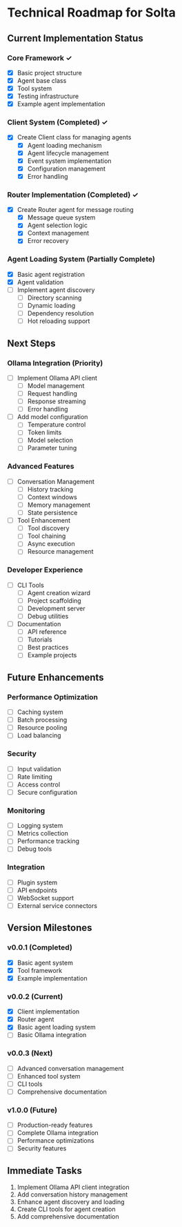 # Technical Roadmap for Solta

## Current Implementation Status

### Core Framework ✓
- [x] Basic project structure
- [x] Agent base class
- [x] Tool system
- [x] Testing infrastructure
- [x] Example agent implementation

### Client System (Completed) ✓
- [x] Create Client class for managing agents
  - [x] Agent loading mechanism
  - [x] Agent lifecycle management
  - [x] Event system implementation
  - [x] Configuration management
  - [x] Error handling

### Router Implementation (Completed) ✓
- [x] Create Router agent for message routing
  - [x] Message queue system
  - [x] Agent selection logic
  - [x] Context management
  - [x] Error recovery

### Agent Loading System (Partially Complete)
- [x] Basic agent registration
- [x] Agent validation
- [ ] Implement agent discovery
  - [ ] Directory scanning
  - [ ] Dynamic loading
  - [ ] Dependency resolution
  - [ ] Hot reloading support

## Next Steps

### Ollama Integration (Priority)
- [ ] Implement Ollama API client
  - [ ] Model management
  - [ ] Request handling
  - [ ] Response streaming
  - [ ] Error handling
- [ ] Add model configuration
  - [ ] Temperature control
  - [ ] Token limits
  - [ ] Model selection
  - [ ] Parameter tuning

### Advanced Features
- [ ] Conversation Management
  - [ ] History tracking
  - [ ] Context windows
  - [ ] Memory management
  - [ ] State persistence
- [ ] Tool Enhancement
  - [ ] Tool discovery
  - [ ] Tool chaining
  - [ ] Async execution
  - [ ] Resource management

### Developer Experience
- [ ] CLI Tools
  - [ ] Agent creation wizard
  - [ ] Project scaffolding
  - [ ] Development server
  - [ ] Debug utilities
- [ ] Documentation
  - [ ] API reference
  - [ ] Tutorials
  - [ ] Best practices
  - [ ] Example projects

## Future Enhancements

### Performance Optimization
- [ ] Caching system
- [ ] Batch processing
- [ ] Resource pooling
- [ ] Load balancing

### Security
- [ ] Input validation
- [ ] Rate limiting
- [ ] Access control
- [ ] Secure configuration

### Monitoring
- [ ] Logging system
- [ ] Metrics collection
- [ ] Performance tracking
- [ ] Debug tools

### Integration
- [ ] Plugin system
- [ ] API endpoints
- [ ] WebSocket support
- [ ] External service connectors

## Version Milestones

### v0.0.1 (Completed)
- [x] Basic agent system
- [x] Tool framework
- [x] Example implementation

### v0.0.2 (Current)
- [x] Client implementation
- [x] Router agent
- [x] Basic agent loading system
- [ ] Basic Ollama integration

### v0.0.3 (Next)
- [ ] Advanced conversation management
- [ ] Enhanced tool system
- [ ] CLI tools
- [ ] Comprehensive documentation

### v1.0.0 (Future)
- [ ] Production-ready features
- [ ] Complete Ollama integration
- [ ] Performance optimizations
- [ ] Security features

## Immediate Tasks
1. Implement Ollama API client integration
2. Add conversation history management
3. Enhance agent discovery and loading
4. Create CLI tools for agent creation
5. Add comprehensive documentation
